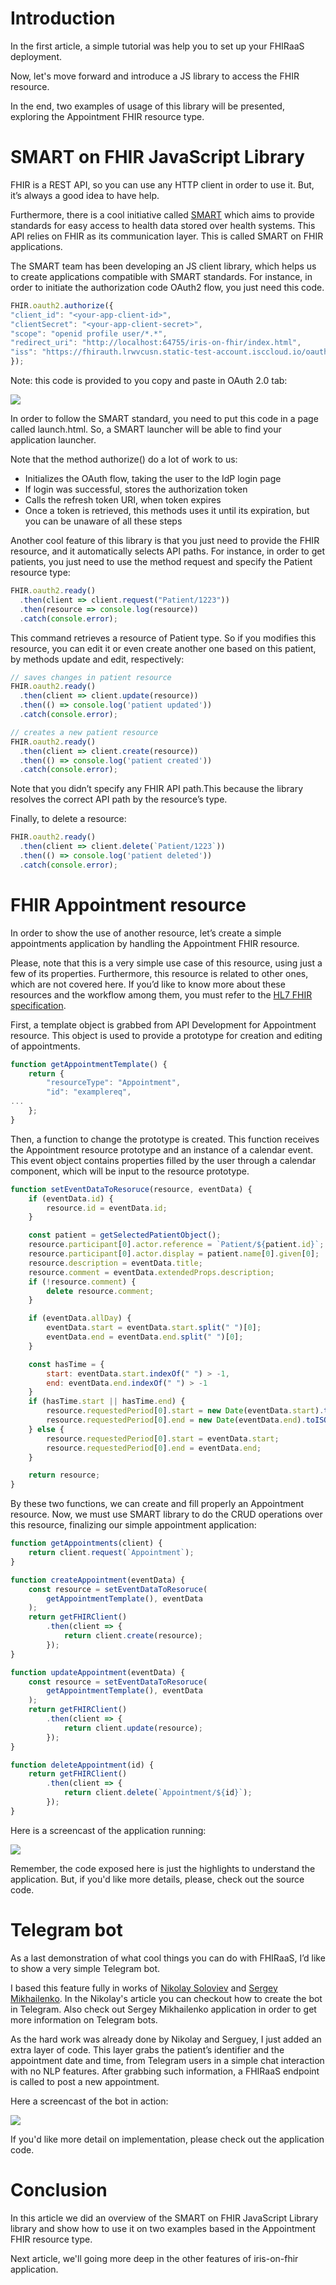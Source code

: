 # Introduction

In the first article, a simple tutorial was help you to set up your FHIRaaS deployment.

Now, let's move forward and introduce a JS library to access the FHIR resource.

In the end, two examples of usage of this library will be presented, exploring the Appointment FHIR resource type.

# SMART on FHIR JavaScript Library

FHIR is a REST API, so you can use any HTTP client in order to use it. But, it’s always a good idea to have help.

Furthermore, there is a cool initiative called [SMART](https://smarthealthit.org/) which aims to provide standards for easy access to health data stored over health systems. This API relies on FHIR as its communication layer. This is called SMART on FHIR applications.

The SMART team has been developing an JS client library, which helps us to create applications compatible with SMART standards. For instance, in order to initiate the authorization code OAuth2 flow, you just need this code.

```js
FHIR.oauth2.authorize({
"client_id": "<your-app-client-id>",
"clientSecret": "<your-app-client-secret>",
"scope": "openid profile user/*.*",
"redirect_uri": "http://localhost:64755/iris-on-fhir/index.html",
"iss": "https://fhirauth.lrwvcusn.static-test-account.isccloud.io/oauth2"
});
```

Note: this code is provided to you copy and paste in OAuth 2.0 tab:

![](https://raw.githubusercontent.com/diashenrique/iris-on-fhir/master/image/article1/2Sh9UKSiQZ.png)

In order to follow the SMART standard, you need to put this code in a page called launch.html. So, a SMART launcher will be able to find your application launcher.

Note that the method authorize() do a lot of work to us:

 - Initializes the OAuth flow, taking the user to the IdP login page
 - If login was successful, stores the authorization token
 - Calls the refresh token URI, when token expires
 - Once a token is retrieved, this methods uses it until its expiration, but you can be unaware of all these steps

Another cool feature of this library is that you just need to provide the FHIR resource, and it automatically selects API paths. For instance, in order to get patients, you just need to use the method request and specify the Patient resource type:

```js
FHIR.oauth2.ready()
  .then(client => client.request("Patient/1223"))
  .then(resource => console.log(resource))
  .catch(console.error);
```

This command retrieves a resource of Patient type. So if you modifies this resource, you can edit it or even create another one based on this patient, by methods update and edit, respectively:

```js
// saves changes in patient resource
FHIR.oauth2.ready()
  .then(client => client.update(resource))
  .then(() => console.log('patient updated'))
  .catch(console.error);

// creates a new patient resource
FHIR.oauth2.ready()
  .then(client => client.create(resource))
  .then(() => console.log('patient created'))
  .catch(console.error);
```

Note that you didn’t specify any FHIR API path.This because the library resolves the correct API path by the resource’s type.

Finally, to delete a resource:

```js
FHIR.oauth2.ready()
  .then(client => client.delete(`Patient/1223`))
  .then(() => console.log('patient deleted'))
  .catch(console.error);
```

# FHIR Appointment resource

In order to show the use of another resource, let’s create a simple appointments application by handling the Appointment FHIR resource.

Please, note that this is a very simple use case of this resource, using just a few of its properties. Furthermore, this resource is related to other ones, which are not covered here. If you’d like to know more about these resources and the workflow among them, you must refer to the [HL7 FHIR specification](https://www.hl7.org/fhir/appointment.html).

First, a template object is grabbed from API Development for Appointment resource. This object is used to provide a prototype for creation and editing of appointments.

```js
function getAppointmentTemplate() {
    return {
        "resourceType": "Appointment",
        "id": "examplereq",
...
    };
}
```

Then, a function to change the prototype is created. This function receives the Appointment resource prototype and an instance of a calendar event. This event object contains properties filled by the user through a calendar component, which will be input to the resource prototype.

```js
function setEventDataToResoruce(resource, eventData) {
    if (eventData.id) {
        resource.id = eventData.id;
    }

    const patient = getSelectedPatientObject();
    resource.participant[0].actor.reference = `Patient/${patient.id}`;
    resource.participant[0].actor.display = patient.name[0].given[0];
    resource.description = eventData.title;
    resource.comment = eventData.extendedProps.description;
    if (!resource.comment) {
        delete resource.comment;
    }

    if (eventData.allDay) {
        eventData.start = eventData.start.split(" ")[0];
        eventData.end = eventData.end.split(" ")[0];
    }

    const hasTime = {
        start: eventData.start.indexOf(" ") > -1,
        end: eventData.end.indexOf(" ") > -1
    }
    if (hasTime.start || hasTime.end) {
        resource.requestedPeriod[0].start = new Date(eventData.start).toISOString();
        resource.requestedPeriod[0].end = new Date(eventData.end).toISOString();
    } else {
        resource.requestedPeriod[0].start = eventData.start;
        resource.requestedPeriod[0].end = eventData.end;
    }

    return resource;
}
```

By these two functions, we can create and fill properly an Appointment resource. Now, we must use SMART library to do the CRUD operations over this resource, finalizing our simple appointment application:

```js
function getAppointments(client) {
    return client.request(`Appointment`);
}

function createAppointment(eventData) {
    const resource = setEventDataToResoruce(
        getAppointmentTemplate(), eventData
    );
    return getFHIRClient()
        .then(client => {
            return client.create(resource);
        });
}

function updateAppointment(eventData) {
    const resource = setEventDataToResoruce(
        getAppointmentTemplate(), eventData
    );
    return getFHIRClient()
        .then(client => {
            return client.update(resource);
        });
}

function deleteAppointment(id) {
    return getFHIRClient()
        .then(client => {
            return client.delete(`Appointment/${id}`);
        });
}
```

Here is a screencast of the application running:

![](https://raw.githubusercontent.com/diashenrique/iris-on-fhir/master/image/article1/5QXhIfpRsA.gif)

Remember, the code exposed here is just the highlights to understand the application. But, if you'd like more details, please, check out the source code.

# Telegram bot

As a last demonstration of what cool things you can do with FHIRaaS, I’d like to show a very simple Telegram bot.

I based this feature fully in works of [Nikolay Soloviev](https://community.intersystems.com/post/sending-alerts-ensemble-telegram) and [Sergey Mikhailenko](https://openexchange.intersystems.com/package/appmsw-telestat). In the Nikolay's article you can checkout how to create the bot in Telegram. Also check out  Sergey Mikhailenko application in order to get more information on Telegram bots.

As the hard work was already done by Nikolay and Serguey, I just added an extra layer of code. This layer grabs the patient’s identifier and the appointment date and time, from Telegram users in a simple chat interaction with no NLP features. After grabbing such information, a FHIRaaS endpoint is called to post a new appointment.

Here a screencast of the bot in action:

![](https://raw.githubusercontent.com/diashenrique/iris-on-fhir/master/image/article1/5KlBjQib9n.gif)

If you'd like more detail on implementation, please check out the application code.

# Conclusion

In this article we did an overview of the SMART on FHIR JavaScript Library library and show how to use it on two examples based in the Appointment FHIR resource type.

Next article, we'll going more deep in the other features of iris-on-fhir application.